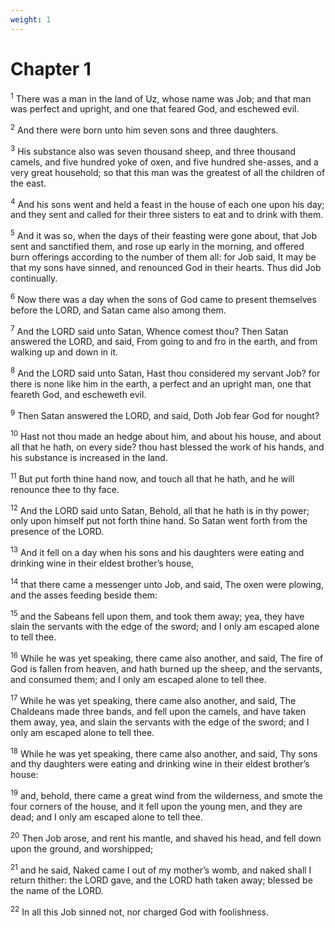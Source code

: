```yaml
---
weight: 1
---
```


# Chapter 1

<sup>1</sup> There was a man in the land of Uz, whose name was Job; and that man was perfect and upright, and one that feared God, and eschewed evil. 

<sup>2</sup> And there were born unto him seven sons and three daughters. 

<sup>3</sup> His substance also was seven thousand sheep, and three thousand camels, and five hundred yoke of oxen, and five hundred she-asses, and a very great household; so that this man was the greatest of all the children of the east. 

<sup>4</sup> And his sons went and held a feast in the house of each one upon his day; and they sent and called for their three sisters to eat and to drink with them. 

<sup>5</sup> And it was so, when the days of their feasting were gone about, that Job sent and sanctified them, and rose up early in the morning, and offered burn offerings according to the number of them all: for Job said, It may be that my sons have sinned, and renounced God in their hearts. Thus did Job continually. 

<sup>6</sup> Now there was a day when the sons of God came to present themselves before the LORD, and Satan came also among them. 

<sup>7</sup> And the LORD said unto Satan, Whence comest thou? Then Satan answered the LORD, and said, From going to and fro in the earth, and from walking up and down in it. 

<sup>8</sup> And the LORD said unto Satan, Hast thou considered my servant Job? for there is none like him in the earth, a perfect and an upright man, one that feareth God, and escheweth evil. 

<sup>9</sup> Then Satan answered the LORD, and said, Doth Job fear God for nought? 

<sup>10</sup> Hast not thou made an hedge about him, and about his house, and about all that he hath, on every side? thou hast blessed the work of his hands, and his substance is increased in the land. 

<sup>11</sup> But put forth thine hand now, and touch all that he hath, and he will renounce thee to thy face. 

<sup>12</sup> And the LORD said unto Satan, Behold, all that he hath is in thy power; only upon himself put not forth thine hand. So Satan went forth from the presence of the LORD. 

<sup>13</sup> And it fell on a day when his sons and his daughters were eating and drinking wine in their eldest brother’s house, 

<sup>14</sup> that there came a messenger unto Job, and said, The oxen were plowing, and the asses feeding beside them: 

<sup>15</sup> and the Sabeans fell upon them, and took them away; yea, they have slain the servants with the edge of the sword; and I only am escaped alone to tell thee. 

<sup>16</sup> While he was yet speaking, there came also another, and said, The fire of God is fallen from heaven, and hath burned up the sheep, and the servants, and consumed them; and I only am escaped alone to tell thee. 

<sup>17</sup> While he was yet speaking, there came also another, and said, The Chaldeans made three bands, and fell upon the camels, and have taken them away, yea, and slain the servants with the edge of the sword; and I only am escaped alone to tell thee. 

<sup>18</sup> While he was yet speaking, there came also another, and said, Thy sons and thy daughters were eating and drinking wine in their eldest brother’s house: 

<sup>19</sup> and, behold, there came a great wind from the wilderness, and smote the four corners of the house, and it fell upon the young men, and they are dead; and I only am escaped alone to tell thee. 

<sup>20</sup> Then Job arose, and rent his mantle, and shaved his head, and fell down upon the ground, and worshipped; 

<sup>21</sup> and he said, Naked came I out of my mother’s womb, and naked shall I return thither: the LORD gave, and the LORD hath taken away; blessed be the name of the LORD. 

<sup>22</sup> In all this Job sinned not, nor charged God with foolishness. 


